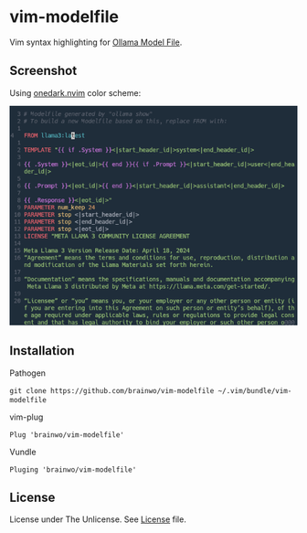# vim-modelfile

Vim syntax highlighting for [Ollama Model File](https://github.com/ollama/ollama/blob/main/docs/modelfile.md).

## Screenshot

Using [onedark.nvim](https://github.com/navarasu/onedark.nvim) color scheme:

![screenshot](screenshot.png)

## Installation

Pathogen

```
git clone https://github.com/brainwo/vim-modelfile ~/.vim/bundle/vim-modelfile
```

vim-plug

```vim
Plug 'brainwo/vim-modelfile'
```

Vundle

```vim
Pluging 'brainwo/vim-modelfile'
```

## License

License under The Unlicense. See [License](./LICENSE) file.
